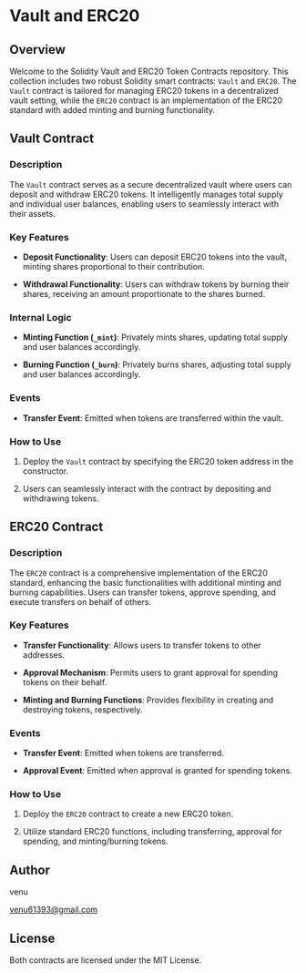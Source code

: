 #  Vault and ERC20 

## Overview

Welcome to the Solidity Vault and ERC20 Token Contracts repository. This collection includes two robust Solidity smart contracts: `Vault` and `ERC20`. The `Vault` contract is tailored for managing ERC20 tokens in a decentralized vault setting, while the `ERC20` contract is an implementation of the ERC20 standard with added minting and burning functionality.

## Vault Contract

### Description

The `Vault` contract serves as a secure decentralized vault where users can deposit and withdraw ERC20 tokens. It intelligently manages total supply and individual user balances, enabling users to seamlessly interact with their assets.

### Key Features

- **Deposit Functionality**: Users can deposit ERC20 tokens into the vault, minting shares proportional to their contribution.

- **Withdrawal Functionality**: Users can withdraw tokens by burning their shares, receiving an amount proportionate to the shares burned.

### Internal Logic

- **Minting Function (`_mint`)**: Privately mints shares, updating total supply and user balances accordingly.

- **Burning Function (`_burn`)**: Privately burns shares, adjusting total supply and user balances accordingly.

### Events

- **Transfer Event**: Emitted when tokens are transferred within the vault.

### How to Use

1. Deploy the `Vault` contract by specifying the ERC20 token address in the constructor.

2. Users can seamlessly interact with the contract by depositing and withdrawing tokens.

## ERC20 Contract

### Description

The `ERC20` contract is a comprehensive implementation of the ERC20 standard, enhancing the basic functionalities with additional minting and burning capabilities. Users can transfer tokens, approve spending, and execute transfers on behalf of others.

### Key Features

- **Transfer Functionality**: Allows users to transfer tokens to other addresses.

- **Approval Mechanism**: Permits users to grant approval for spending tokens on their behalf.

- **Minting and Burning Functions**: Provides flexibility in creating and destroying tokens, respectively.

### Events

- **Transfer Event**: Emitted when tokens are transferred.

- **Approval Event**: Emitted when approval is granted for spending tokens.

### How to Use

1. Deploy the `ERC20` contract to create a new ERC20 token.

2. Utilize standard ERC20 functions, including transferring, approval for spending, and minting/burning tokens.

## Author 

venu 

venu61393@gmail.com

## License

Both contracts are licensed under the MIT License.
